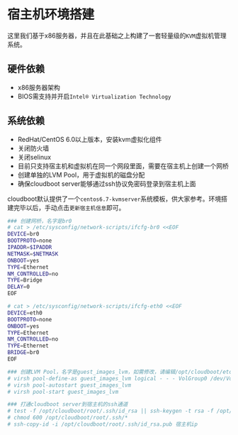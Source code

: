 # 宿主机环境搭建

这里我们基于x86服务器，并且在此基础之上构建了一套轻量级的```KVM```虚拟机管理系统。

## 硬件依赖

* x86服务器架构
* BIOS需支持并开启```Intel® Virtualization Technology```

## 系统依赖

* RedHat/CentOS 6.0以上版本，安装kvm虚拟化组件
* 关闭防火墙
* 关闭selinux
* 目前只支持宿主机和虚拟机在同一个网段里面，需要在宿主机上创建一个网桥
* 创建单独的LVM Pool，用于虚拟机的磁盘分配
* 确保cloudboot server能够通过ssh协议免密码登录到宿主机上面

cloudboot默认提供了一个```centos6.7-kvmserver```系统模板，供大家参考。环境搭建完毕以后，手动点击```更新宿主机信息```即可。

```bash
### 创建网桥，名字是br0
# cat > /etc/sysconfig/network-scripts/ifcfg-br0 <<EOF
DEVICE=br0
BOOTPROTO=none
IPADDR=$IPADDR
NETMASK=$NETMASK
ONBOOT=yes
TYPE=Ethernet
NM_CONTROLLED=no
TYPE=Bridge
DELAY=0
EOF

# cat > /etc/sysconfig/network-scripts/ifcfg-eth0 <<EOF
DEVICE=eth0
BOOTPROTO=none
ONBOOT=yes
TYPE=Ethernet
NM_CONTROLLED=no
TYPE=Ethernet
BRIDGE=br0
EOF

### 创建LVM Pool，名字是guest_images_lvm，如需修改，请编辑/opt/cloudboot/etc/cloudboot-server/cloudboot-server.conf配置
# virsh pool-define-as guest_images_lvm logical - - - VolGroup0 /dev/VolGroup0
# virsh pool-autostart guest_images_lvm
# virsh pool-start guest_images_lvm

### 打通cloudboot server到宿主机的ssh通道
# test -f /opt/cloudboot/root/.ssh/id_rsa || ssh-keygen -t rsa -f /opt/cloudboot/root/.ssh/id_rsa -C '' -N ''
# chmod 600 /opt/cloudboot/root/.ssh/*
# ssh-copy-id -i /opt/cloudboot/root/.ssh/id_rsa.pub 宿主机ip
```
